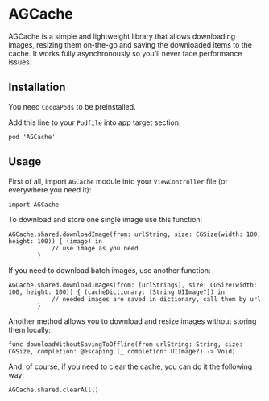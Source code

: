 # AGCache
AGCache is a simple and lightweight library that allows downloading images, resizing them on-the-go and saving the downloaded items to the cache. It works fully asynchronously so you’ll never face performance issues.

## Installation
You need `CocoaPods` to be preinstalled.

Add this line to your `Podfile` into app target section:

```
pod 'AGCache'
```

## Usage
First of all, import `AGCache` module into your `ViewController` file (or everywhere you need it):

```
import AGCache
```

To download and store one single image use this function:

```
AGCache.shared.downloadImage(from: urlString, size: CGSize(width: 100, height: 100)) { (image) in
            // use image as you need
        }
```

If you need to download batch images, use another function:
```
AGCache.shared.downloadImages(from: [urlStrings], size: CGSize(width: 100, height: 100)) { (cacheDictionary: [String:UIImage?]) in
            // needed images are saved in dictionary, call them by url
        }
```

Another method allows you to download and resize images without storing them locally:

```
func downloadWithoutSavingToOffline(from urlString: String, size: CGSize, completion: @escaping (_ completion: UIImage?) -> Void)
```

And, of course, if you need to clear the cache, you can do it the following way:

```
AGCache.shared.clearAll()
```